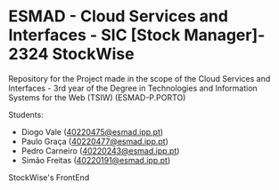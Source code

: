 # ESMAD - Cloud Services and Interfaces - SIC [Stock Manager]- 2324 StockWise
Repository for the Project made in the scope of the Cloud Services and Interfaces - 3rd year of the Degree in Technologies and Information Systems for the Web (TSIW) (ESMAD-P.PORTO)

Students:
- Diogo Vale (40220475@esmad.ipp.pt)
- Paulo Graça (40220477@esmad.ipp.pt)
- Pedro Carneiro (40220243@esmad.ipp.pt)
- Simão Freitas (40220191@esmad.ipp.pt)

StockWise's FrontEnd
